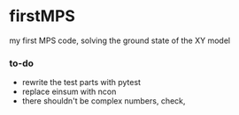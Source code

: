 # firstMPS

my first MPS code, solving the ground state of the XY model

### to-do
+ rewrite the test parts with pytest
+ replace einsum with ncon
+ there shouldn't be complex numbers, check, 
